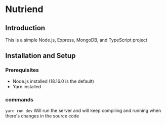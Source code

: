 # Nutriend

## Introduction

This is a simple Node.js, Express, MongoDB, and TypeScript project



## Installation and Setup

### Prerequisites
- Node.js installed (18.16.0 is the default)
- Yarn installed
### commands 
`yarn run dev`
Will run the server and will keep compiling and running when there's changes in the source code
